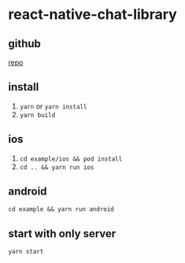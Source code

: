 # react-native-chat-library

## github

[repo](https://github.com/AsteriskZuo/react-native-chat-library)

## install

1. `yarn` or `yarn install`
2. `yarn build`

## ios

1. `cd example/ios && pod install`
2. `cd .. && yarn run ios`

## android

`cd example && yarn run android`

## start with only server

`yarn start`
